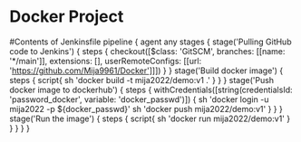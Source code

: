 # Docker Project
#Contents of Jenkinsfile
pipeline {
  agent any
  stages {
    stage('Pulling GitHub code to Jenkins') {
      steps {
        checkout([$class: 'GitSCM', branches: [[name: '*/main']], extensions: [], userRemoteConfigs: [[url: 'https://github.com/Mija9961/Docker']]])
      }
    }
    stage('Build docker image') {
        steps {
            script{
                sh 'docker build -t mija2022/demo:v1 .'
            }
        }
    }
    stage('Push docker image to dockerhub') {
        steps {
            withCredentials([string(credentialsId: 'password_docker', variable: 'docker_passwd')]) {
                sh 'docker login -u mija2022 -p ${docker_passwd}'
                sh 'docker push mija2022/demo:v1'
            }
        }
    }
    stage('Run the image') {
        steps {
            script{
              sh 'docker run mija2022/demo:v1'
            }
        }
    }
  }
}
